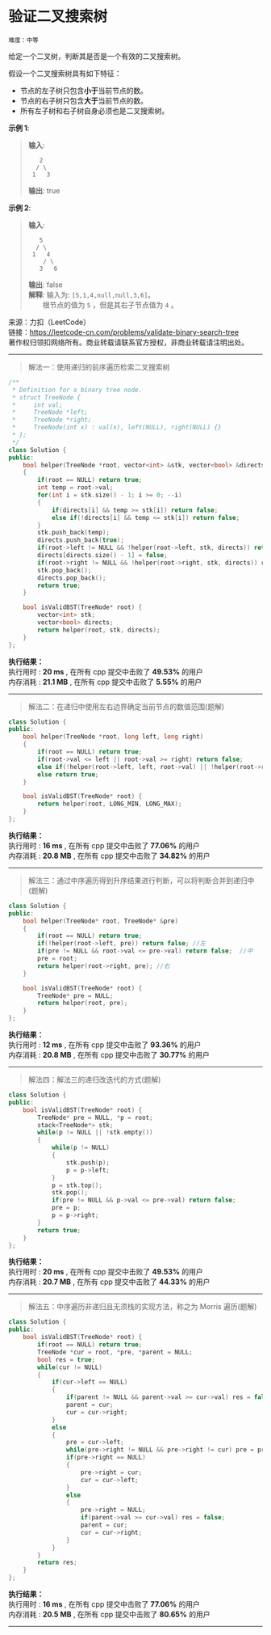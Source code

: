 # 验证二叉搜索树 #  
`难度：中等` 

给定一个二叉树，判断其是否是一个有效的二叉搜索树。  

假设一个二叉搜索树具有如下特征：  

- 节点的左子树只包含**小于**当前节点的数。  
- 节点的右子树只包含**大于**当前节点的数。  
- 所有左子树和右子树自身必须也是二叉搜索树。  

**示例 1**:   
>**输入**:    
>```
>    2
>   / \
>  1   3
>```
>**输出**: true  

**示例 2**:   
>**输入**:    
>```
>    5
>   / \
>  1   4
>     / \
>    3   6
>```
>**输出**: false  
>**解释**: 输入为: `[5,1,4,null,null,3,6]`。  
>&emsp;&emsp;根节点的值为 `5` ，但是其右子节点值为 `4` 。  

来源：力扣（LeetCode）  
链接：https://leetcode-cn.com/problems/validate-binary-search-tree  
著作权归领扣网络所有。商业转载请联系官方授权，非商业转载请注明出处。  

---  
>解法一：使用递归的前序遍历检索二叉搜索树  

```C++
/**
 * Definition for a binary tree node.
 * struct TreeNode {
 *     int val;
 *     TreeNode *left;
 *     TreeNode *right;
 *     TreeNode(int x) : val(x), left(NULL), right(NULL) {}
 * };
 */
class Solution {
public:
    bool helper(TreeNode *root, vector<int> &stk, vector<bool> &directs)
    {
        if(root == NULL) return true;
        int temp = root->val;
        for(int i = stk.size() - 1; i >= 0; --i)
        {
            if(directs[i] && temp >= stk[i]) return false;
            else if(!directs[i] && temp <= stk[i]) return false;
        }
        stk.push_back(temp);
        directs.push_back(true);
        if(root->left != NULL && !helper(root->left, stk, directs)) return false;
        directs[directs.size() - 1] = false;
        if(root->right != NULL && !helper(root->right, stk, directs)) return false;
        stk.pop_back();
        directs.pop_back();
        return true;
    }

    bool isValidBST(TreeNode* root) {
        vector<int> stk;
        vector<bool> directs;
        return helper(root, stk, directs);
    }
};
```  

**执行结果：**  
执行用时 : **20 ms** , 在所有 cpp 提交中击败了 **49.53%** 的用户  
内存消耗 : **21.1 MB** , 在所有 cpp 提交中击败了 **5.55%** 的用户  

---  
>解法二：在递归中使用左右边界确定当前节点的数值范围(题解)  

```C++
class Solution {
public:
    bool helper(TreeNode *root, long left, long right)
    {
        if(root == NULL) return true;
        if(root->val <= left || root->val >= right) return false;
        else if(!helper(root->left, left, root->val) || !helper(root->right, root->val, right)) return false;
        else return true;
    }

    bool isValidBST(TreeNode* root) {
        return helper(root, LONG_MIN, LONG_MAX);
    }
};
```  

**执行结果：**  
执行用时 : **16 ms** , 在所有 cpp 提交中击败了 **77.06%** 的用户  
内存消耗 : **20.8 MB** , 在所有 cpp 提交中击败了 **34.82%** 的用户  

---  
>解法三：通过中序遍历得到升序结果进行判断，可以将判断合并到递归中(题解)  

```C++
class Solution {
public:
    bool helper(TreeNode* root, TreeNode* &pre)
    {
        if(root == NULL) return true;
        if(!helper(root->left, pre)) return false; //左
        if(pre != NULL && root->val <= pre->val) return false;  //中
        pre = root;
        return helper(root->right, pre); //右
    }

    bool isValidBST(TreeNode* root) {
        TreeNode* pre = NULL;
        return helper(root, pre);
    }
};
```  

**执行结果：**  
执行用时 : **12 ms** , 在所有 cpp 提交中击败了 **93.36%** 的用户  
内存消耗 : **20.8 MB** , 在所有 cpp 提交中击败了 **30.77%** 的用户  

---  
>解法四：解法三的递归改迭代的方式(题解)  

```C++
class Solution {
public:
    bool isValidBST(TreeNode* root) {
        TreeNode* pre = NULL, *p = root;
        stack<TreeNode*> stk;
        while(p != NULL || !stk.empty())
        {
            while(p != NULL)
            {
                stk.push(p);
                p = p->left;
            }
            p = stk.top();
            stk.pop();
            if(pre != NULL && p->val <= pre->val) return false;
            pre = p;
            p = p->right;
        }
        return true;
    }
};
```  

**执行结果：**  
执行用时 : **20 ms** , 在所有 cpp 提交中击败了 **49.53%** 的用户  
内存消耗 : **20.7 MB** , 在所有 cpp 提交中击败了 **44.33%** 的用户  

---  
>解法五：中序遍历非递归且无须栈的实现方法，称之为 Morris 遍历(题解)  

```C++
class Solution {
public:
    bool isValidBST(TreeNode* root) {
        if(root == NULL) return true;
        TreeNode *cur = root, *pre, *parent = NULL;
        bool res = true;
        while(cur != NULL)
        {
            if(cur->left == NULL)
            {
                if(parent != NULL && parent->val >= cur->val) res = false;
                parent = cur;
                cur = cur->right;
            }
            else
            {
                pre = cur->left;
                while(pre->right != NULL && pre->right != cur) pre = pre->right;
                if(pre->right == NULL)
                {
                    pre->right = cur;
                    cur = cur->left;
                }
                else
                {
                    pre->right = NULL;
                    if(parent->val >= cur->val) res = false;
                    parent = cur;
                    cur = cur->right;
                }
            }
        }
        return res;
    }
};
```  

**执行结果：**  
执行用时 : **16 ms** , 在所有 cpp 提交中击败了 **77.06%** 的用户  
内存消耗 : **20.5 MB** , 在所有 cpp 提交中击败了 **80.65%** 的用户  

---  